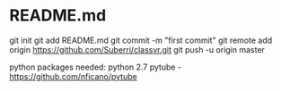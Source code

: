 # README.md
git init
git add README.md
git commit -m "first commit"
git remote add origin https://github.com/Suberri/classvr.git
git push -u origin master

python packages needed:
python 2.7
pytube - https://github.com/nficano/pytube